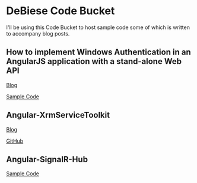 DeBiese Code Bucket
===================

I'll be using this Code Bucket to host sample code some of which is written to accompany blog posts.

## How to implement Windows Authentication in an AngularJS application with a stand-alone Web API

[Blog](https://spikesapps.wordpress.com)

[Sample Code](http://github.com)

## Angular-XrmServiceToolkit

[Blog](https://spikesapps.wordpress.com/2015/10/25/angular-spa-in-dynamics-crm-ngxrmservicetoolkit/)

[GitHub](https://github.com/DeBiese/Angular-XrmServiceToolkit)

## Angular-SignalR-Hub

[Sample Code](http://github.com)

 